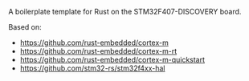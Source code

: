 A boilerplate template for Rust on the STM32F407-DISCOVERY board.

Based on:
 * https://github.com/rust-embedded/cortex-m
 * https://github.com/rust-embedded/cortex-m-rt
 * https://github.com/rust-embedded/cortex-m-quickstart
 * https://github.com/stm32-rs/stm32f4xx-hal
